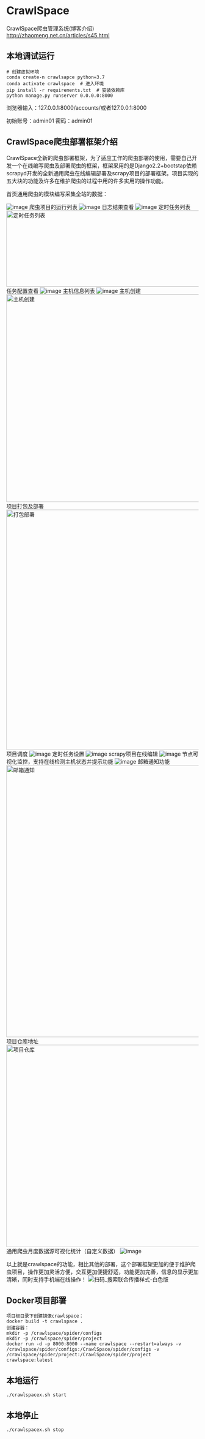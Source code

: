 # CrawlSpace
CrawlSpace爬虫管理系统(博客介绍)
http://zhaomeng.net.cn/articles/s45.html
## 本地调试运行

```
# 创建虚拟环境
conda create-n crawlsapce python=3.7
conda activate crawlspace  # 进入环境
pip install -r requirements.txt  # 安装依赖库
python manage.py runserver 0.0.0.0:8000

```
浏览器输入：127.0.0.1:8000/accounts/或者127.0.0.1:8000

初始账号：admin01 密码：admin01
## CrawlSpace爬虫部署框架介绍

CrawlSpace全新的爬虫部署框架，为了适应工作的爬虫部署的使用，需要自己开发一个在线编写爬虫及部署爬虫的框架，框架采用的是Django2.2+bootstap依赖scrapyd开发的全新通用爬虫在线编辑部署及scrapy项目的部署框架。项目实现的五大块的功能及许多在维护爬虫的过程中用的许多实用的操作功能。

首页通用爬虫的模块编写采集全站的数据：

![image](http://zhaomeng.net/media/images/2022/10/16/image-20221016172703-1.png)
爬虫项目的运行列表
![image](http://zhaomeng.net/media/images/2022/10/22/1987692026.jpg)
日志结果查看
![image](http://zhaomeng.net/media/images/2022/10/16/udfxhn.png)
定时任务列表
<img width="1553" height="199" alt="定时任务列表" src="https://github.com/user-attachments/assets/852e4008-866b-4ee7-b930-44ab7456e820" />
任务配置查看
![image](http://zhaomeng.net/media/images/2022/10/16/image-20221016174825-5.png)
主机信息列表
![image](http://zhaomeng.net/media/images/2022/10/16/image-20221016175127-6.png)
主机创建
<img width="1164" height="542" alt="主机创建" src="https://github.com/user-attachments/assets/77468b32-7937-44c7-b91b-d62c61dc65a3" />
项目打包及部署
<img width="1578" height="627" alt="打包部署" src="https://github.com/user-attachments/assets/1a0c3300-104e-4d26-96cd-5c84d0de911f" />
项目调度
![image](http://zhaomeng.net/media/images/2022/10/16/image-20221016180138-1.png)
定时任务设置
![image](http://zhaomeng.net/media/images/2022/10/16/image-20221016180306-2.png)
scrapy项目在线编辑
![image](http://zhaomeng.net/media/images/2022/10/16/image-20221016180529-3.png)
节点可视化监控，支持在线检测主机状态并提示功能
![image](http://zhaomeng.net/media/images/2024/06/06/1717667624827.jpg)
邮箱通知功能
<img width="1522" height="710" alt="邮箱通知" src="https://github.com/user-attachments/assets/2e67ae9b-3cea-45f4-b522-5ed5ca1652dd" />
项目仓库地址
<img width="1146" height="528" alt="项目仓库" src="https://github.com/user-attachments/assets/c98bfda0-1954-44fb-9368-9d78eed4655d" />
通用爬虫月度数据源可视化统计（自定义数据）
![image](http://zhaomeng.net/media/images/2024/06/06/1717667809510.png)

以上就是crawlspace的功能，相比其他的部署，这个部署框架更加的便于维护爬虫项目，操作更加灵活方便，交互更加便捷舒适，功能更加完善，信息的显示更加清晰，同时支持手机端在线操作！
![扫码_搜索联合传播样式-白色版](https://github.com/user-attachments/assets/3d824ba7-89b3-407b-ae74-a3822f670b85)

## Docker项目部署

```
项目根目录下创建镜像crawlspace：
docker build -t crawlspace .
创建容器：
mkdir -p /crawlspace/spider/configs
mkdir -p /crawlspace/spider/project
docker run -d -p 8000:8000 --name crawlspace --restart=always -v /crawlspace/spider/configs:/CrawlSpace/spider/configs -v /crawlspace/spider/project:/CrawlSpace/spider/project crawlspace:latest

```


## 本地运行
```
./crawlspacex.sh start
```
## 本地停止
```
./crawlspacex.sh stop
```
